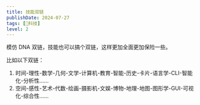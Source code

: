 ```yaml
---
title: 技能双链
publishDate: 2024-07-27
tags: [🔭科技]
level: 2
---
```


模仿 DNA 双链，技能也可以搞个双链，这样更加全面更加保险一些。

比如以下双链：

1. 时间-理性-数学-几何-文学-计算机-教育-智能-历史-卡片-语言学-CLI-智能化-分析性……
2. 空间-感性-艺术-代数-绘画-摄影机-文娱-博物-地理-地图-图形学-GUI-可视化-综合性……
